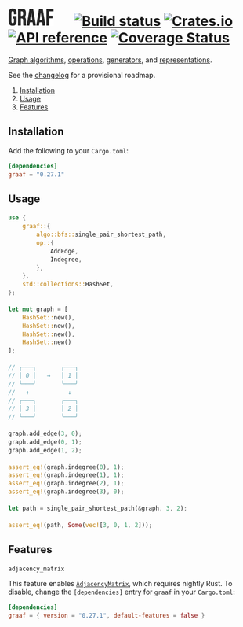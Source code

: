 # ![Graaf!](/logo.png "Graaf") &emsp; [![Build status](https://github.com/bsdrks/graaf/actions/workflows/rust.yml/badge.svg)](https://github.com/bsdrks/graaf/actions) [![Crates.io](https://img.shields.io/crates/v/graaf.svg)](https://crates.io/crates/graaf) [![API reference](https://docs.rs/graaf/badge.svg)](https://docs.rs/graaf) [![Coverage Status](https://coveralls.io/repos/github/bsdrks/graaf/badge.svg?branch=main)](https://coveralls.io/github/bsdrks/graaf?branch=main)

[Graph algorithms](https://docs.rs/graaf/latest/graaf/algo/index.html), [operations](https://docs.rs/graaf/latest/graaf/op/index.html), [generators](https://docs.rs/graaf/latest/graaf/gen/index.html), and [representations](https://docs.rs/graaf/latest/graaf/repr/index.html).

See the [changelog](https://github.com/bsdrks/graaf/blob/main/CHANGELOG.md#provisional-roadmap) for a provisional roadmap.

1. [Installation](#installation)
2. [Usage](#usage)
3. [Features](#features)

## Installation

Add the following to your `Cargo.toml`:

```toml
[dependencies]
graaf = "0.27.1"
```

## Usage

```rust
use {
    graaf::{
        algo::bfs::single_pair_shortest_path,
        op::{
            AddEdge,
            Indegree,
        },
    },
    std::collections::HashSet,
};

let mut graph = [
    HashSet::new(), 
    HashSet::new(), 
    HashSet::new(), 
    HashSet::new()
];

// ╭───╮       ╭───╮
// │ 0 │   →   │ 1 │
// ╰───╯       ╰───╯
//   ↑           ↓
// ╭───╮       ╭───╮
// │ 3 │       │ 2 │
// ╰───╯       ╰───╯

graph.add_edge(3, 0);
graph.add_edge(0, 1);
graph.add_edge(1, 2);

assert_eq!(graph.indegree(0), 1);
assert_eq!(graph.indegree(1), 1);
assert_eq!(graph.indegree(2), 1);
assert_eq!(graph.indegree(3), 0);

let path = single_pair_shortest_path(&graph, 3, 2);

assert_eq!(path, Some(vec![3, 0, 1, 2]));
```

## Features

`adjacency_matrix`

This feature enables [`AdjacencyMatrix`](https://docs.rs/graaf/latest/graaf/repr/adjacency_matrix/struct.AdjacencyMatrix.html), which requires nightly Rust. To disable, change the `[dependencies]` entry for `graaf` in your `Cargo.toml`:

```toml
[dependencies]
graaf = { version = "0.27.1", default-features = false }
```
